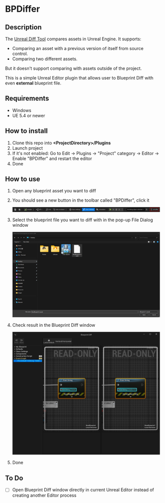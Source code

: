 # BPDiffer

## Description

The [Unreal Diff Tool](https://dev.epicgames.com/documentation/en-us/unreal-engine/ue-diff-tool-in-unreal-engine) compares assets in Unreal Engine. It supports:
- Comparing an asset with a previous version of itself from source control.
- Comparing two different assets.

But it doesn't support comparing with assets outside of the project.

This is a simple Unreal Editor plugin that allows user to Blueprint Diff with even **external** blueprint file.

## Requirements

- Windows
- UE 5.4 or newer

## How to install

1. Clone this repo into **\<ProjectDirectory\>/Plugins**
2. Launch project
3. If it's not enabled: Go to Edit -> Plugins -> "Project" category -> Editor -> Enable "BPDiffer" and restart the editor
4. Done

## How to use

1. Open any blueprint asset you want to diff
2. You should see a new button in the toolbar called "BPDiffer", click it

	<img src="Docs/Images/BPDifferButton.jpg"/>

3. Select the blueprint file you want to diff with in the pop-up File Dialog window

	<img src="Docs/Images/FileDialogWindow.jpg"/>

4. Check result in the Blueprint Diff window

	<img src="Docs/Images/BlueprintDiffWindow.jpg"/>

5. Done

## To Do

- [ ] Open Blueprint Diff window directly in current Unreal Editor instead of creating another Editor process
